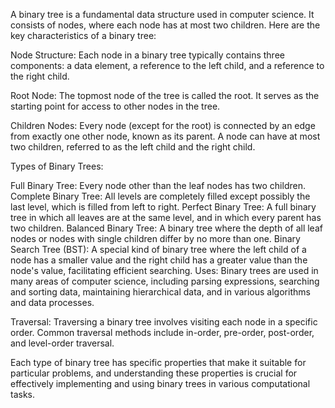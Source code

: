 A binary tree is a fundamental data structure used in computer science. It consists of nodes, where each node has at most two children. Here are the key characteristics of a binary tree:

Node Structure: Each node in a binary tree typically contains three components: a data element, a reference to the left child, and a reference to the right child.

Root Node: The topmost node of the tree is called the root. It serves as the starting point for access to other nodes in the tree.

Children Nodes: Every node (except for the root) is connected by an edge from exactly one other node, known as its parent. A node can have at most two children, referred to as the left child and the right child.

Types of Binary Trees:


Full Binary Tree: Every node other than the leaf nodes has two children.
Complete Binary Tree: All levels are completely filled except possibly the last level, which is filled from left to right.
Perfect Binary Tree: A full binary tree in which all leaves are at the same level, and in which every parent has two children.
Balanced Binary Tree: A binary tree where the depth of all leaf nodes or nodes with single children differ by no more than one.
Binary Search Tree (BST): A special kind of binary tree where the left child of a node has a smaller value and the right child has a greater value than the node's value, facilitating efficient searching.
Uses: Binary trees are used in many areas of computer science, including parsing expressions, searching and sorting data, maintaining hierarchical data, and in various algorithms and data processes.

Traversal: Traversing a binary tree involves visiting each node in a specific order. Common traversal methods include in-order, pre-order, post-order, and level-order traversal.

Each type of binary tree has specific properties that make it suitable for particular problems, and understanding these properties is crucial for effectively implementing and using binary trees in various computational tasks.
